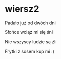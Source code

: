 # wiersz2

Padało już od dwóch dni

Słońce wciąż mi się śni

Nie wszyscy ludzie są źli

Frytki z sosem kup mi :)
